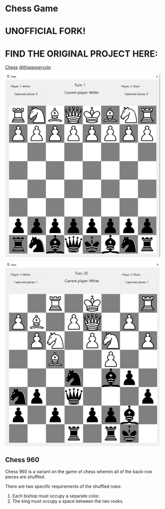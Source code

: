 # Chess Game

# UNOFFICIAL FORK!
# FIND THE ORIGINAL PROJECT HERE:

[Chess](https://github.com/ThiagoServulo/Chess)
[@thiagoservulo](https://github.com/ThiagoServulo)

![Chess board][board_1]

![Chess board][board_2]

## Chess 960
Chess 960 is a variant on the game of chess wherein all of the back-row pieces are shuffled.

There are two specific requirements of the shuffled rows:
1. Each bishop must occupy a separate color.
2. The king must occupy a space between the two rooks.

[board_1]: images/chess_1.png
[board_2]: images/chess_2.png

